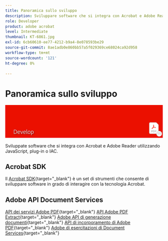 ```yaml
---
title: Panoramica sullo sviluppo
description: Sviluppare software che si integra con Acrobat e Adobe Reader utilizzando JavaScript, plug-in o IAC
role: Developer
product: adobe acrobat
level: Intermediate
thumbnail: KT-6861.jpg
exl-id: 6cb60610-ee77-4212-b9a4-8e078593be29
source-git-commit: 8ae1adb0e860bb57a5f029369ce68024ca92d958
workflow-type: tm+mt
source-wordcount: '121'
ht-degree: 0%

---
```


# Panoramica sullo sviluppo

![Immagine di sviluppo di Acrobat](../assets/Hero-Develop.png)

Sviluppate software che si integra con Acrobat e Adobe Reader utilizzando JavaScript, plug-in o IAC.

## Acrobat SDK

Il [Acrobat SDK](https://opensource.adobe.com/dc-acrobat-sdk-docs/acrobatsdk/){target=&quot;_blank&quot;} è un set di strumenti che consente di sviluppare software in grado di interagire con la tecnologia Acrobat.

## Adobe API Document Services

[API dei servizi Adobe PDF](https://developer.adobe.com/document-services/apis/pdf-services/){target=&quot;_blank&quot;}
[API Adobe PDF Extract](https://developer.adobe.com/document-services/apis/pdf-extract/){target=&quot;_blank&quot;}
[Adobe API di generazione documenti](https://developer.adobe.com/document-services/apis/doc-generation/){target=&quot;_blank&quot;}
[API di incorporamento di Adobe PDF](https://developer.adobe.com/document-services/apis/pdf-embed/){target=&quot;_blank&quot;}
[Adobe di esercitazioni di Document Services](https://experienceleague.adobe.com/docs/document-services/tutorials/overview.html){target=&quot;_blank&quot;}
